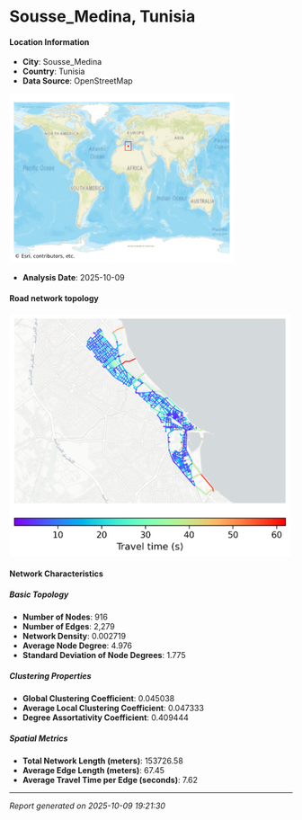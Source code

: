 # Sousse_Medina, Tunisia

#### Location Information

- **City**: Sousse_Medina
- **Country**: Tunisia
- **Data Source**: OpenStreetMap
<img src="Sousse_Medina_location.png" alt="Sousse_Medina Location Map" width="400" />

- **Analysis Date**: 2025-10-09

#### Road network topology

<img src="Sousse_Medina_network_map.png" alt="Sousse_Medina Road Network Map" width="500"/>

#### Network Characteristics

##### Basic Topology

- **Number of Nodes**: 916
- **Number of Edges**: 2,279
- **Network Density**: 0.002719
- **Average Node Degree**: 4.976
- **Standard Deviation of Node Degrees**: 1.775

##### Clustering Properties

- **Global Clustering Coefficient**: 0.045038
- **Average Local Clustering Coefficient**: 0.047333
- **Degree Assortativity Coefficient**: 0.409444

##### Spatial Metrics

- **Total Network Length (meters)**: 153726.58
- **Average Edge Length (meters)**: 67.45
- **Average Travel Time per Edge (seconds)**: 7.62

---
*Report generated on 2025-10-09 19:21:30*
